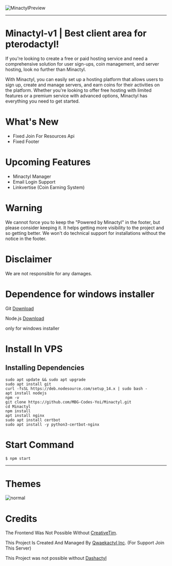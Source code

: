 ![MinactylPreview](https://media.discordapp.net/attachments/1080937562144772116/1083340773656895519/image.png?width=1342&height=671)
 
<hr>

# Minactyl-v1 | Best client area for pterodactyl!

If you're looking to create a free or paid hosting service and need a comprehensive solution for user sign-ups, coin management, and server hosting, look no further than Minactyl.

With Minactyl, you can easily set up a hosting platform that allows users to sign up, create and manage servers, and earn coins for their activities on the platform. Whether you're looking to offer free hosting with limited features or a premium service with advanced options, Minactyl has everything you need to get started.

# What's New
- Fixed Join For Resources Api
- Fixed Footer

# Upcoming Features
- Minactyl Manager
- Email Login Support
- Linkvertise (Coin Earning System)

# Warning

We cannot force you to keep the "Powered by Minactyl" in the footer, but please consider keeping it. It helps getting more visibility to the project and so getting better. We won't do technical support for installations without the notice in the footer.

# Disclaimer

We are not responsible for any damages.

# Dependence for windows installer

Git [Download](https://git-scm.com/downloads)

Node.js [Download](https://nodejs.org/en/download/)

only for windows installer

# Install In VPS

<h2>Installing Dependencies</h2>

`sudo apt update && sudo apt upgrade`<br>
`sudo apt install git`<br>
`curl -fsSL https://deb.nodesource.com/setup_14.x | sudo bash -`<br>
`apt install nodejs`<br>
`npm -v`<br>
`git clone https://github.com/MBG-Codes-Yoi/Minactyl.git`<br>
`cd Minactyl`<br>
`npm install`<br>
`apt install nginx`<br>
`sudo apt install certbot`<br>
`sudo apt install -y python3-certbot-nginx`


# Start Command
```js
$ npm start
```

<hr>

# Themes

![normal](https://media.discordapp.net/attachments/997875810025349190/1065315121125146684/image.png)




# Credits
The Frontend Was Not Possible Without [CreativeTim](https://github.com/creativetimofficial).

This Project Is Created And Managed By [Qwaekactyl Inc](https://discord.gg/rDm8VHdyER). (For Support Join This Server)

This Project was not possible without [Dashactyl](https://github.com/Votion-Development/Dashactyl)
